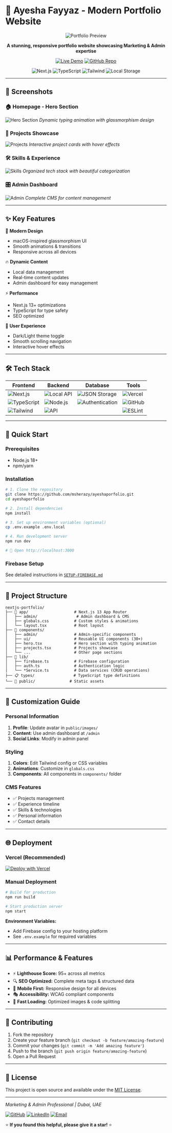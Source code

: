 # 🚀 Ayesha Fayyaz - Modern Portfolio Website

<div align="center">

![Portfolio Preview](https://via.placeholder.com/800x400/1a1a2e/ffffff?text=Add+Your+Screenshot+Here)

**A stunning, responsive portfolio website showcasing Marketing & Admin expertise**

[![Live Demo](https://img.shields.io/badge/🌐_Live_Demo-Visit_Site-blue?style=for-the-badge)](https://ayeshafayyaz.me)
[![GitHub Repo](https://img.shields.io/badge/📂_Source_Code-GitHub-black?style=for-the-badge)](https://github.com/msherazy/ayeshaporfolio)

![Next.js](https://img.shields.io/badge/Next.js-13.5.1-black?style=flat&logo=next.js)
![TypeScript](https://img.shields.io/badge/TypeScript-5.0-blue?style=flat&logo=typescript)
![Tailwind](https://img.shields.io/badge/Tailwind-CSS-38bdf8?style=flat&logo=tailwindcss)
![Local Storage](https://img.shields.io/badge/Local_Storage-Data_Management-blue?style=flat&logo=database)

</div>

---

## 📸 **Screenshots**

### 🏠 **Homepage - Hero Section**
![Hero Section](https://via.placeholder.com/800x500/2d3748/ffffff?text=Hero+Section+Screenshot)
*Dynamic typing animation with glassmorphism design*

### 💼 **Projects Showcase**
![Projects](https://via.placeholder.com/800x500/4a5568/ffffff?text=Projects+Section+Screenshot)
*Interactive project cards with hover effects*

### 🛠️ **Skills & Experience**
![Skills](https://via.placeholder.com/800x500/2b6cb0/ffffff?text=Skills+Section+Screenshot)
*Organized tech stack with beautiful categorization*

### 🎛️ **Admin Dashboard**
![Admin](https://via.placeholder.com/800x500/065f46/ffffff?text=Admin+Dashboard+Screenshot)
*Complete CMS for content management*

---

## ✨ **Key Features**

🎨 **Modern Design**
- macOS-inspired glassmorphism UI
- Smooth animations & transitions
- Responsive across all devices

🔥 **Dynamic Content**
- Local data management
- Real-time content updates
- Admin dashboard for easy management

⚡ **Performance**
- Next.js 13+ optimizations
- TypeScript for type safety
- SEO optimized

🌙 **User Experience**
- Dark/Light theme toggle
- Smooth scrolling navigation
- Interactive hover effects

---

## 🛠️ **Tech Stack**

<div align="center">

| Frontend | Backend | Database | Tools |
|----------|---------|----------|-------|
| ![Next.js](https://img.shields.io/badge/Next.js-black?style=for-the-badge&logo=next.js) | ![Local API](https://img.shields.io/badge/Local_API-blue?style=for-the-badge&logo=api) | ![JSON Storage](https://img.shields.io/badge/JSON_Storage-green?style=for-the-badge&logo=json) | ![Vercel](https://img.shields.io/badge/Vercel-black?style=for-the-badge&logo=vercel) |
| ![TypeScript](https://img.shields.io/badge/TypeScript-blue?style=for-the-badge&logo=typescript) | ![Node.js](https://img.shields.io/badge/Node.js-green?style=for-the-badge&logo=node.js) | ![Authentication](https://img.shields.io/badge/Auth-Security-red?style=for-the-badge&logo=auth0) | ![GitHub](https://img.shields.io/badge/GitHub-black?style=for-the-badge&logo=github) |
| ![Tailwind](https://img.shields.io/badge/Tailwind-38bdf8?style=for-the-badge&logo=tailwindcss) | ![API](https://img.shields.io/badge/REST_API-purple?style=for-the-badge&logo=api) |  | ![ESLint](https://img.shields.io/badge/ESLint-4B32C3?style=for-the-badge&logo=eslint) |

</div>

---

## 🚀 **Quick Start**

### **Prerequisites**
- Node.js 18+ 
- npm/yarn

### **Installation**

```bash
# 1. Clone the repository
git clone https://github.com/msherazy/ayeshaporfolio.git
cd ayeshaporfolio

# 2. Install dependencies
npm install

# 3. Set up environment variables (optional)
cp .env.example .env.local

# 4. Run development server
npm run dev

# 🎉 Open http://localhost:3000
```

### **Firebase Setup**
See detailed instructions in [`SETUP-FIREBASE.md`](./SETUP-FIREBASE.md)

---

## 📂 **Project Structure**

```
nextjs-portfolio/
├── 📱 app/                    # Next.js 13 App Router
│   ├── admin/                 # Admin dashboard & CMS
│   ├── globals.css           # Custom styles & animations
│   └── layout.tsx            # Root layout
├── 🧩 components/
│   ├── admin/                # Admin-specific components
│   ├── ui/                   # Reusable UI components (30+)
│   ├── hero.tsx              # Hero section with typing animation
│   ├── projects.tsx          # Projects showcase
│   └── ...                   # Other page sections
├── 🔧 lib/
│   ├── firebase.ts           # Firebase configuration
│   ├── auth.ts               # Authentication logic
│   └── *Service.ts           # Data services (CRUD operations)
├── 📋 types/                 # TypeScript type definitions
└── 🎨 public/               # Static assets
```

---

## 🎨 **Customization Guide**

### **Personal Information**
1. **Profile**: Update avatar in `public/images/`
2. **Content**: Use admin dashboard at `/admin` 
3. **Social Links**: Modify in admin panel

### **Styling**
1. **Colors**: Edit Tailwind config or CSS variables
2. **Animations**: Customize in `globals.css`
3. **Components**: All components in `components/` folder

### **CMS Features**
- ✅ Projects management
- ✅ Experience timeline
- ✅ Skills & technologies
- ✅ Personal information
- ✅ Contact details

---

## 🌐 **Deployment**

### **Vercel (Recommended)**
[![Deploy with Vercel](https://vercel.com/button)](https://vercel.com/new/clone?repository-url=https://github.com/msherazy/ayeshaporfolio)

### **Manual Deployment**
```bash
# Build for production
npm run build

# Start production server
npm start
```

**Environment Variables:**
- Add Firebase config to your hosting platform
- See `.env.example` for required variables

---

## 📊 **Performance & Features**

- ⚡ **Lighthouse Score:** 95+ across all metrics
- 🔍 **SEO Optimized:** Complete meta tags & structured data
- 📱 **Mobile First:** Responsive design for all devices
- 🎭 **Accessibility:** WCAG compliant components
- 🚀 **Fast Loading:** Optimized images & code splitting

---

## 🤝 **Contributing**

1. Fork the repository
2. Create your feature branch (`git checkout -b feature/amazing-feature`)
3. Commit your changes (`git commit -m 'Add amazing feature'`)
4. Push to the branch (`git push origin feature/amazing-feature`)
5. Open a Pull Request

---

## 📄 **License**

This project is open source and available under the [MIT License](LICENSE).

---

*Marketing & Admin Professional | Dubai, UAE*

[![GitHub](https://img.shields.io/badge/GitHub-black?style=for-the-badge&logo=github)](https://github.com/msherazy)
[![LinkedIn](https://img.shields.io/badge/LinkedIn-blue?style=for-the-badge&logo=linkedin)](https://linkedin.com/in/ayesha-fayaz-42717524a)
[![Email](https://img.shields.io/badge/Email-red?style=for-the-badge&logo=gmail)](mailto:tranthinhh013@gmail.com)

⭐ **If you found this helpful, please give it a star!** ⭐

</div>
